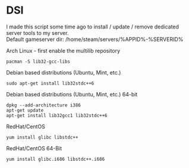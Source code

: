 # DSI
I made this script some time ago to install / update / remove dedicated server tools to my server. <br />
Default gameserver dir: /home/steam/servers/%APPID%-%SERVERID%

Arch Linux - first enable the multilib repository
```
pacman -S lib32-gcc-libs
```

Debian based distributions (Ubuntu, Mint, etc.)
```
sudo apt-get install lib32stdc++6
```

Debian based distributions (Ubuntu, Mint, etc.) 64-bit
```
dpkg --add-architecture i386 
apt-get update
apt-get install lib32gcc1 lib32stdc++6
```

RedHat/CentOS
```
yum install glibc libstdc++
```

RedHat/CentOS 64-Bit
```
yum install glibc.i686 libstdc++.i686
```
